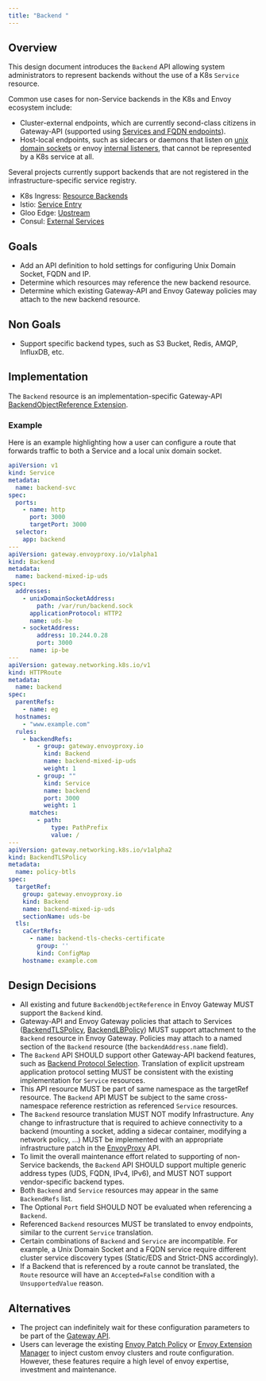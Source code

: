 ```yaml
---
title: "Backend "
---
```


## Overview

This design document introduces the `Backend` API allowing system administrators to represent backends without the use 
of a K8s `Service` resource. 

Common use cases for non-Service backends in the K8s and Envoy ecosystem include:
- Cluster-external endpoints, which are currently second-class citizens in Gateway-API 
  (supported using [Services and FQDN endpoints][]).
- Host-local endpoints, such as sidecars or daemons that listen on [unix domain sockets][] or envoy [internal listeners][], 
  that cannot be represented by a K8s service at all.

Several projects currently support backends that are not registered in the infrastructure-specific service registry. 
- K8s Ingress: [Resource Backends][]
- Istio: [Service Entry][]
- Gloo Edge: [Upstream][]
- Consul: [External Services][]

## Goals
* Add an API definition to hold settings for configuring Unix Domain Socket, FQDN and IP.
* Determine which resources may reference the new backend resource.
* Determine which existing Gateway-API and Envoy Gateway policies may attach to the new backend resource. 

## Non Goals
* Support specific backend types, such as S3 Bucket, Redis, AMQP, InfluxDB, etc.  

## Implementation

The `Backend` resource is an implementation-specific Gateway-API [BackendObjectReference Extension][]. 

### Example
Here is an example highlighting how a user can configure a route that forwards traffic to both a Service and a local
unix domain socket.

```yaml
apiVersion: v1
kind: Service
metadata:
  name: backend-svc
spec:
  ports:
    - name: http
      port: 3000
      targetPort: 3000
  selector:
    app: backend
---
apiVersion: gateway.envoyproxy.io/v1alpha1
kind: Backend
metadata:
  name: backend-mixed-ip-uds
spec:
  addresses:
    - unixDomainSocketAddress:
        path: /var/run/backend.sock
      applicationProtocol: HTTP2
      name: uds-be
    - socketAddress:
        address: 10.244.0.28
        port: 3000
      name: ip-be
---
apiVersion: gateway.networking.k8s.io/v1
kind: HTTPRoute
metadata:
  name: backend
spec:
  parentRefs:
    - name: eg
  hostnames:
    - "www.example.com"
  rules:
    - backendRefs:
        - group: gateway.envoyproxy.io
          kind: Backend
          name: backend-mixed-ip-uds
          weight: 1
        - group: ""
          kind: Service
          name: backend
          port: 3000
          weight: 1          
      matches:
        - path:
            type: PathPrefix
            value: /
---
apiVersion: gateway.networking.k8s.io/v1alpha2
kind: BackendTLSPolicy
metadata:
  name: policy-btls
spec:
  targetRef:
    group: gateway.envoyproxy.io
    kind: Backend
    name: backend-mixed-ip-uds
    sectionName: uds-be
  tls:
    caCertRefs:
      - name: backend-tls-checks-certificate
        group: ''
        kind: ConfigMap
    hostname: example.com
```

## Design Decisions
* All existing and future `BackendObjectReference` in Envoy Gateway MUST support the `Backend` kind. 
* Gateway-API and Envoy Gateway policies that attach to Services ([BackendTLSPolicy][], [BackendLBPolicy][]) 
  MUST support attachment to the `Backend` resource in Envoy Gateway. Policies may attach to a named 
  section of the `Backend` resource (the `backendAddress.name` field). 
* The `Backend` API SHOULD support other Gateway-API backend features, such as [Backend Protocol Selection][]. 
  Translation of explicit upstream application protocol setting MUST be consistent with the existing implementation for
  `Service` resources. 
* This API resource MUST be part of same namespace as the targetRef resource. The `Backend` API MUST be subject to 
  the same cross-namespace reference restriction as referenced `Service` resources.    
* The `Backend` resource translation MUST NOT modify Infrastructure. Any change to infrastructure that is required to 
  achieve connectivity to a backend (mounting a socket, adding a sidecar container, modifying a network policy, ...) 
  MUST be implemented with an appropriate infrastructure patch in the [EnvoyProxy][] API. 
* To limit the overall maintenance effort related to supporting of non-Service backends, the `Backend` API SHOULD 
  support multiple generic address types (UDS, FQDN, IPv4, IPv6), and MUST NOT support vendor-specific backend types.
* Both `Backend` and `Service` resources may appear in the same `BackendRefs` list.
* The Optional `Port` field SHOULD NOT be evaluated when referencing a `Backend`.  
* Referenced `Backend` resources MUST be translated to envoy endpoints, similar to the current `Service` translation.
* Certain combinations of `Backend` and `Service` are incompatible. For example, a Unix Domain Socket and a FQDN service
  require different cluster service discovery types (Static/EDS and Strict-DNS accordingly).
* If a Backend that is referenced by a route cannot be translated, the `Route` resource will have an `Accepted=False` 
  condition with a `UnsupportedValue` reason. 
  
## Alternatives
* The project can indefinitely wait for these configuration parameters to be part of the [Gateway API][].
* Users can leverage the existing [Envoy Patch Policy][] or [Envoy Extension Manager][] to inject custom envoy clusters
  and route configuration. However, these features require a high level of envoy expertise, investment and maintenance. 

[BackendObjectReference Extension]: https://gateway-api.sigs.k8s.io/guides/migrating-from-ingress/?h=extensi#approach-to-extensibility
[internal listeners]: https://www.envoyproxy.io/docs/envoy/latest/configuration/other_features/internal_listener
[unix domain sockets]: https://www.envoyproxy.io/docs/envoy/latest/api-v3/config/core/v3/address.proto#envoy-v3-api-msg-config-core-v3-pipe
[Resource Backends]: https://kubernetes.io/docs/concepts/services-networking/ingress/#resource-backend
[Services and FQDN endpoints]: https://gateway.envoyproxy.io/latest/user/traffic/routing-outside-kubernetes/
[Service Entry]: https://istio.io/latest/docs/reference/config/networking/service-entry/
[Upstream]: https://docs.solo.io/gloo-edge/1.7.23/reference/api/github.com/solo-io/gloo/projects/gloo/api/v1/upstream.proto.sk/
[External Services]: https://developer.hashicorp.com/consul/tutorials/developer-mesh/terminating-gateways-connect-external-services
[BackendTLSPolicy]: https://gateway-api.sigs.k8s.io/geps/gep-1897/
[BackendLBPolicy]: https://gateway-api.sigs.k8s.io/geps/gep-1619/
[Backend Protocol Selection]: https://gateway-api.sigs.k8s.io/geps/gep-1911/
[EnvoyProxy]: ../../api/extension_types#envoyproxy
[Gateway API]: https://gateway-api.sigs.k8s.io/
[Envoy Patch Policy]: ../../api/extension_types#envoypatchpolicy
[Envoy Extension Manager]: ./extending-envoy-gateway
